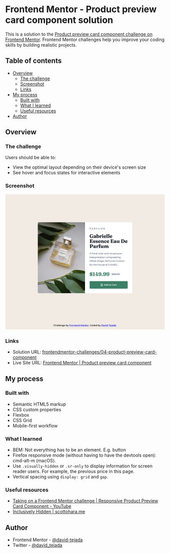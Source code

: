 # Frontend Mentor - Product preview card component solution

This is a solution to the [Product preview card component challenge on Frontend Mentor](https://www.frontendmentor.io/challenges/product-preview-card-component-GO7UmttRfa). Frontend Mentor challenges help you improve your coding skills by building realistic projects.

## Table of contents

- [Overview](#overview)
  - [The challenge](#the-challenge)
  - [Screenshot](#screenshot)
  - [Links](#links)
- [My process](#my-process)
  - [Built with](#built-with)
  - [What I learned](#what-i-learned)
  - [Useful resources](#useful-resources)
- [Author](#author)

## Overview

### The challenge

Users should be able to:

- View the optimal layout depending on their device's screen size
- See hover and focus states for interactive elements

### Screenshot

![Desktop](./screenshots/desktop.png)

### Links

- Solution URL: [frontendmentor-challenges/04-product-preview-card-component](https://github.com/david-tejada/frontendmentor-challenges/tree/main/04-product-preview-card-component)
- Live Site URL: [Frontend Mentor | Product preview card component](https://cerulean-croquembouche-7afd86.netlify.app/)

## My process

### Built with

- Semantic HTML5 markup
- CSS custom properties
- Flexbox
- CSS Grid
- Mobile-first workflow

### What I learned

- BEM: Not everything has to be an element. E.g. button
- Firefox responsive mode (without having to have the devtools open): cmd-alt-m (macOS).
- Use `.visually-hidden` or `.sr-only` to display information for screen reader users. For example, the previous price in this page.
- Vertical spacing using `display: grid` and `gap`.

### Useful resources

- [Taking on a Frontend Mentor challenge | Responsive Product Preview Card Component - YouTube](https://www.youtube.com/watch?v=B2WL6KkqhLQ)
- [Inclusively Hidden | scottohara.me](https://www.scottohara.me/blog/2017/04/14/inclusively-hidden.html)

## Author

- Frontend Mentor - [@david-tejada](https://www.frontendmentor.io/profile/david-tejada)
- Twitter - [@david_tejada](https://www.twitter.com/david_tejada)
